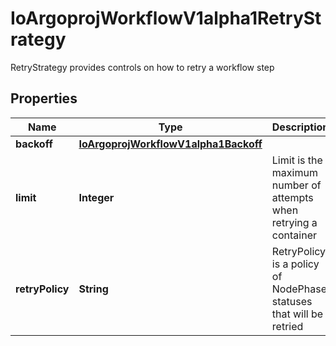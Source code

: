 

# IoArgoprojWorkflowV1alpha1RetryStrategy

RetryStrategy provides controls on how to retry a workflow step
## Properties

Name | Type | Description | Notes
------------ | ------------- | ------------- | -------------
**backoff** | [**IoArgoprojWorkflowV1alpha1Backoff**](IoArgoprojWorkflowV1alpha1Backoff.md) |  |  [optional]
**limit** | **Integer** | Limit is the maximum number of attempts when retrying a container |  [optional]
**retryPolicy** | **String** | RetryPolicy is a policy of NodePhase statuses that will be retried |  [optional]



